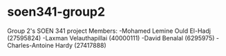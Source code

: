 # soen341-group2
Group 2's SOEN 341 project
Members:
-Mohamed Lemine Ould El-Hadj (27595824)
-Laxman Velauthapillai (40000111)
-David Benalal (6295975)
-Charles-Antoine Hardy (27417888)
